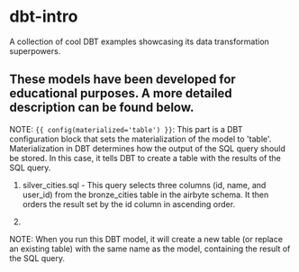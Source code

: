# dbt-intro
A collection of cool DBT examples showcasing its data transformation superpowers.


## These models have been developed for educational purposes. A more detailed description can be found below.

NOTE: `{{ config(materialized='table') }}`: This part is a DBT configuration block that sets the materialization of the model to 'table'. Materialization in DBT determines how the output of the SQL query should be stored. In this case, it tells DBT to create a table with the results of the SQL query.

1. silver_cities.sql - This query selects three columns (id, name, and user_id) from the bronze_cities table in the airbyte schema. It then orders the result set by the id column in ascending order.

2. 


NOTE: When you run this DBT model, it will create a new table (or replace an existing table) with the same name as the model, containing the result of the SQL query.
